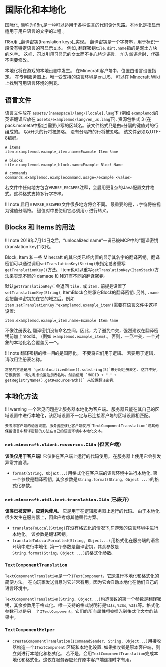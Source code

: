 国际化和本地化
=====================================

国际化, 简称为i18n,是一种可以适用于各种语言的代码设计思路。本地化是指显示适用于用户语言的文字的过程 。

I18n用 _翻译密钥(translation keys)_实现。 翻译密钥是一个字符串，用于标识一段没有特定语言的可显示文本。 例如, 翻译密钥`tile.dirt.name`指的是泥土方块的名字。 这样，可以引用可显示的文本而不关心特定语言。 加入新语言时，代码不需要修改。

本地化将在游戏的本地设置中发生。 在Minecraft客户端中，位置由语言设置指定。 在专用服务器上，唯一受支持的语言环境是en_US。 可以在 [Minecraft Wiki](https://minecraft.gamepedia.com/Language#Available_languages)上找到可用语言环境的列表。

语言文件
--------------

语言文件放在 `assets/[namespace]/lang/[locale].lang`下 (例如 `examplemod`的英语翻译应放在 `assets/examplemod/lang/en_us.lang`下). 资源包格式 3 (在pack.mcmeta中指定)需要小写的区域名。该文件格式只是由`=`分隔的键值对的行组成的。 以`#`开头的行将被忽略。 没有分隔符的行将被忽略。 该文件必须以UTF-8编码。

```properties
# items
item.examplemod.example_item.name=Example Item Name

# blocks
tile.examplemod.example_block.name=Example Block Name

# commands
commands.examplemod.examplecommand.usage=/example <value>
```

若文件中任何地方包含`#PARSE_ESCAPES`注释，会启用更复杂的Java配置文件格式。这种格式支持多行字符串。

!!! note
    启用`＃PARSE_ESCAPES`文件很多地方将会不同。 最重要的是，`:`字符将被视为键值分隔符。 键值对中要使用它必须用`\:`进行转义。

Blocks 和 Items 的用法
---------------------------

!!! note
    2018年7月14日之后，“unlocalized name”一词已被MCP中的“翻译密钥(translation key)”取代。

Block, Item 和一些 Minecraft 的其它类已经内置的显示其名字的翻译密钥。翻译密钥可以通过调用`setTranslationKey(String)`来指定或者重写 `getTranslationKey()`方法。 Item也可以重写`getTranslationKey(ItemStack)`方法来实现不同的 damage 和 NBT有不同的翻译密钥。

默认`getTranslationKey()`会返回 `tile.` 或 `item.` 前提是设置了`setTranslationKey(String)`, ItemBlock会继承它Block的翻译密钥. 另外, `.name` 会把翻译密钥加在它的域之后。例如`item.setTranslationKey("examplemod.example_item")`需要在语言文件中这样设置:

```properties
item.examplemod.example_item.name=Example Item Name
```

不像注册表名,翻译密钥没有命名空间。因此，为了避免冲突，强烈建议在翻译密钥前加上modid。 (例如 `examplemod.example_item`) 。 否则，一旦冲突，一个对象的本地化名会覆盖另一个。

!!! note
    翻译密钥的唯一目的是国际化。 不要将它们用于逻辑。 若要用于逻辑，请改用注册表名称。

    常见的方法是用 `getUnlocalizedName().substring(5)`来分配注册表名. 这并不好,它很脆弱. 请先考虑设置注册表名称，然后使用 `MODID + "." + getRegistryName().getResourcePath()` 来设置翻译密钥.

本地化方法
--------------------

!!! warning
    一个常见问题是让服务器本地化为客户端。 服务器只能在其自己的区域设置中进行本地化，该区域设置不一定与已连接客户端的区域设置相匹配。  

    要考虑客户端的语言设置，服务器应该让客户端使用`TextComponentTranslation`或其他保留语言中翻译密钥的方法在自己的语言环境中本地化文本。

### `net.minecraft.client.resources.I18n` (仅客户端)

**该类仅用于客户端!** 它仅供在客户端上运行的代码使用。 在服务器上使用它会引发异常并崩溃。

- `format(String, Object...)`用格式化在客户端的语言环境中进行本地化. 第一个参数是翻译密钥，其余参数是`String.format(String，Object ...)`的格式化参数。

### `net.minecraft.util.text.translation.I18n` (已废弃)

**该类已被废弃，应避免使用。** 它是用于在逻辑服务器上运行的代码。 由于本地化很少发生在服务器上，因此应考虑其他替代方案。

- `translateToLocal(String)`在没有格式化的情况下,在游戏的语言环境中进行本地化。 该参数是翻译密钥。
- `translateToLocalFormatted(String, Object...)` 用格式化在服务端的语言环境中进行本地化. 第一个参数是翻译密钥，其余参数是`String.format(String，Object ...)`的格式化参数。

### `TextComponentTranslation`

`TextComponentTranslation`是一个`ITextComponent`，它是进行本地化和格式化的简便方法。 在向玩家发送消息时它非常有用，因为它会自动本地化在他们自己的语言环境中。

`TextComponentTranslation(String, Object...)`构造函数的第一个参数是翻译密钥，其余参数用于格式化。 唯一支持的格式说明符是`%1$s`, `%2$s`, `%3$s`等。格式化参数可以是另一个`ITextComponent`，它们的所有属性将被插入到格式化文本的结果中。

### `TextComponentHelper`

- `createComponentTranslation(ICommandSender, String, Object...)`用接收器构造一个`ITextComponent` 区域和本地化设置. 如果接收者是原本客户端，则立刻进行本地化和格式化。 若不是，会用`TextComponentTranslation`完成本地化和格式化。这仅在服务器应允许原本客户端连接时才有用。
